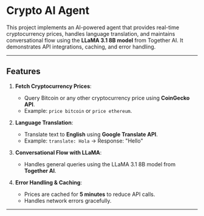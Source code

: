 # Crypto AI Agent

This project implements an AI-powered agent that provides real-time cryptocurrency prices, handles language translation, and maintains conversational flow using the **LLaMA 3.1 8B model** from Together AI. It demonstrates API integrations, caching, and error handling.

---

## **Features**

1. **Fetch Cryptocurrency Prices**:  
   - Query Bitcoin or any other cryptocurrency price using **CoinGecko API**.
   - Example: `price bitcoin` or `price ethereum`.

2. **Language Translation**:  
   - Translate text to **English** using **Google Translate API**.
   - Example: `translate: Hola` → Response: "Hello"

3. **Conversational Flow with LLaMA**:  
   - Handles general queries using the LLaMA 3.1 8B model from **Together AI**.

4. **Error Handling & Caching**:  
   - Prices are cached for **5 minutes** to reduce API calls.
   - Handles network errors gracefully.

---


